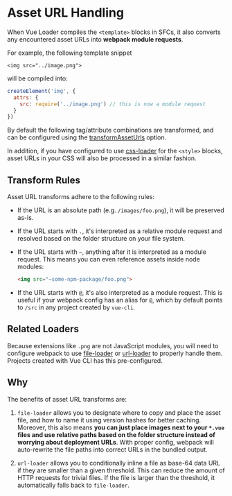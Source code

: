 # Asset URL Handling

When Vue Loader compiles the `<template>` blocks in SFCs, it also converts any encountered asset URLs into **webpack module requests**.

For example, the following template snippet

``` vue
<img src="../image.png">
```

will be compiled into:

``` js
createElement('img', {
  attrs: {
    src: require('../image.png') // this is now a module request
  }
})
```

By default the following tag/attribute combinations are transformed, and can be configured using the [transformAssetUrls](../options.md#transformasseturls) option.

In addition, if you have configured to use [css-loader](https://github.com/webpack-contrib/css-loader) for the `<style>` blocks, asset URLs in your CSS will also be processed in a similar fashion.

## Transform Rules

Asset URL transforms adhere to the following rules:

- If the URL is an absolute path (e.g. `/images/foo.png`), it will be preserved as-is.

- If the URL starts with `.`, it's interpreted as a relative module request and resolved based on the folder structure on your file system.

- If the URL starts with `~`, anything after it is interpreted as a module request. This means you can even reference assets inside node modules:

  ``` html
  <img src="~some-npm-package/foo.png">
  ```

- If the URL starts with `@`, it's also interpreted as a module request. This is useful if your webpack config has an alias for `@`, which by default points to `/src` in any project created by `vue-cli`.

## Related Loaders

Because extensions like `.png` are not JavaScript modules, you will need to configure webpack to use [file-loader](https://github.com/webpack/file-loader) or [url-loader](https://github.com/webpack/url-loader) to properly handle them. Projects created with Vue CLI has this pre-configured.

## Why

The benefits of asset URL transforms are:

1. `file-loader` allows you to designate where to copy and place the asset file, and how to name it using version hashes for better caching. Moreover, this also means **you can just place images next to your `*.vue` files and use relative paths based on the folder structure instead of worrying about deployment URLs**. With proper config, webpack will auto-rewrite the file paths into correct URLs in the bundled output.

2. `url-loader` allows you to conditionally inline a file as base-64 data URL if they are smaller than a given threshold. This can reduce the amount of HTTP requests for trivial files. If the file is larger than the threshold, it automatically falls back to `file-loader`.
